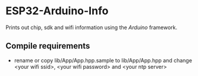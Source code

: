 # ESP32-Arduino-Info

Prints out chip, sdk and wifi information using the *Arduino* framework.

## Compile requirements

- rename or copy lib/App/App.hpp.sample to lib/App/App.hpp
  and change &lt;your wifi ssid>, &lt;your wifi password>
  and &lt;your ntp server>
